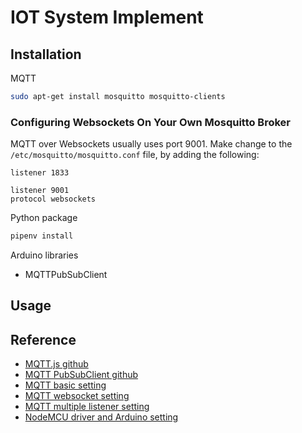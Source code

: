 # IOT System Implement

## Installation

MQTT

```bash
sudo apt-get install mosquitto mosquitto-clients
```

### Configuring Websockets On Your Own Mosquitto Broker

MQTT over Websockets usually uses port 9001. Make change to the `/etc/mosquitto/mosquitto.conf` file, by adding the following:

```
listener 1833

listener 9001
protocol websockets
```

Python package

```bash
pipenv install
```

Arduino libraries

- MQTTPubSubClient


## Usage


## Reference

- [MQTT.js github](https://github.com/mqttjs/MQTT.js)
- [MQTT PubSubClient github](https://github.com/hideakitai/MQTTPubSubClient)
- [MQTT basic setting](https://blog.gtwang.org/iot/raspberry-pi/raspberry-pi-mosquitto-mqtt-broker-iot-integration/)
- [MQTT websocket setting](http://www.steves-internet-guide.com/mqtt-websockets/)
- [MQTT multiple listener setting](http://www.steves-internet-guide.com/mossquitto-conf-file/)
- [NodeMCU driver and Arduino setting](https://sites.google.com/site/arduinochutiyan/home/nodemcu/arduino-%E7%92%B0%E5%A2%83%E5%BB%BA%E7%BD%AE-%E5%AE%89%E8%A3%9Desp8266%E9%96%8B%E7%99%BC%E6%9D%BF?authuser=0)
